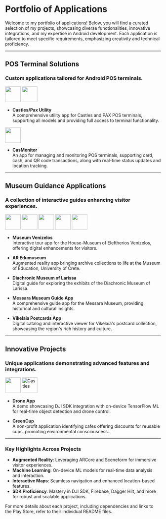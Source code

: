 # Portfolio of Applications

Welcome to my portfolio of applications! Below, you will find a curated selection of my projects, showcasing diverse functionalities, innovative integrations, and my expertise in Android development. Each application is tailored to meet specific requirements, emphasizing creativity and technical proficiency.

---

## **POS Terminal Solutions**
### Custom applications tailored for Android POS terminals.

<img width="50" src="https://github.com/user-attachments/assets/0decc497-e5ee-4aff-b41c-8cb9f1406a4d">  <img width="50" src="https://github.com/user-attachments/assets/dd992cfc-b620-416e-b252-c6f1aededf34">


- **Castles/Pax Utility**  
  A comprehensive utility app for Castles and PAX POS terminals, supporting all models and providing full access to terminal functionality.

<img width="50" src="https://github.com/user-attachments/assets/0df6f837-2dfc-4e5c-bd97-11b31ea74c16">

- **CasMonitor**\
  An app for managing and monitoring POS terminals, supporting card, cash, and QR code transactions, along with real-time status updates and location tracking.

---

## **Museum Guidance Applications**
### A collection of interactive guides enhancing visitor experiences.

<img width="50" src="https://github.com/user-attachments/assets/f8ce209c-2469-46a4-a72d-c9571e94c033" />  <img width="50" src="https://github.com/user-attachments/assets/ff5247fc-d665-4912-9c6b-08ce39a664cd" /> <img width="50" src="https://github.com/user-attachments/assets/1527affd-f813-4f77-bdf9-d0e54642b737" />  <img width="50" src="https://github.com/user-attachments/assets/c7892ef5-183a-4257-adbc-9859f9159bc6" />  <img width="50" src="https://github.com/user-attachments/assets/92e72955-3f5b-479c-a01a-06dd97c55f60" />


- **Museum Venizelos**  
  Interactive tour app for the House-Museum of Eleftherios Venizelos, offering digital enhancements for visitors.  

- **AR Edumuseum**  
  Augmented reality app bringing archive collections to life at the Museum of Education, University of Crete.  

- **Diachronic Museum of Larissa**  
  Digital guide for exploring the exhibits of the Diachronic Museum of Larissa.  

- **Messara Museum Guide App**  
  A comprehensive guide app for the Messara Museum, providing historical and cultural insights.  

- **Vikelaia Postcards App**  
  Digital catalog and interactive viewer for Vikelaia's postcard collection, showcasing the region's rich history and culture.

---

## **Innovative Projects**
### Unique applications demonstrating advanced features and integrations.

<img width="50" src="https://github.com/user-attachments/assets/08e45cd9-d62c-48e9-8225-1fba8cb6cd39" />  <img width="50" alt="Castles" src="https://github.com/user-attachments/assets/e92caf32-dfee-428b-869c-d158cf2e586a" />

- **Drone App**  
  A demo showcasing DJI SDK integration with on-device TensorFlow ML for real-time object detection and drone control.  

- **GreenCup**  
  A non-profit application identifying cafes offering discounts for reusable cups, promoting environmental consciousness.  

---

### **Key Highlights Across Projects**
- **Augmented Reality**: Leveraging ARCore and Sceneform for immersive visitor experiences.  
- **Machine Learning**: On-device ML models for real-time data analysis and interaction.  
- **Interactive Maps**: Seamless navigation and enhanced location-based features.  
- **SDK Proficiency**: Mastery in DJI SDK, Firebase, Dagger Hilt, and more for robust and scalable applications.  

For more details about each project, including dependencies and links to the Play Store, refer to their individual README files.
